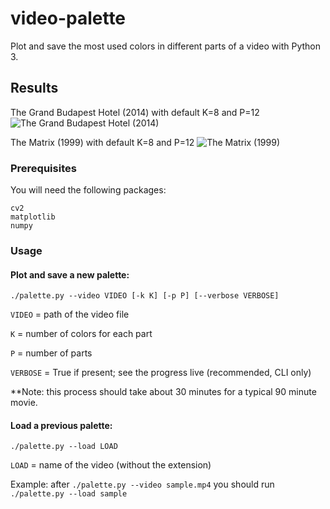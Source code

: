 # video-palette
Plot and save the most used colors in different parts of a video with Python 3.

## Results

The Grand Budapest Hotel (2014) with default K=8 and P=12
![The Grand Budapest Hotel (2014)](https://i.imgur.com/boXLFsC.png)

The Matrix (1999) with default K=8 and P=12
![The Matrix (1999)](https://i.imgur.com/khgrEnl.png)

### Prerequisites

You will need the following packages:

```
cv2
matplotlib
numpy
```
### Usage

#### Plot and save a new palette:
``` ./palette.py --video VIDEO [-k K] [-p P] [--verbose VERBOSE] ```

```VIDEO``` = path of the video file

```K``` = number of colors for each part

```P``` = number of parts

```VERBOSE``` = True if present; see the progress live (recommended, CLI only)

**Note: this process should take about 30 minutes for a typical 90 minute movie.



#### Load a previous palette:
``` ./palette.py --load LOAD ```

```LOAD``` = name of the video (without the extension)

Example: after ``` ./palette.py --video sample.mp4 ``` you should run ```./palette.py --load sample ```



